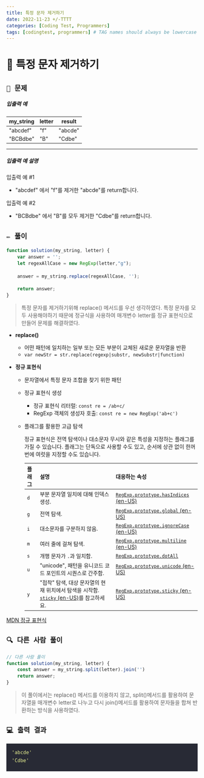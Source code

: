 ```yaml
---
title: 특정 문자 제거하기
date: 2022-11-23 +/-TTTT
categories: [Coding Test, Programmers]
tags: [codingtest, programmers] # TAG names should always be lowercase
---
```


# 🔖 특정 문자 제거하기

## `📌 문제`

##### 입출력 예

| my_string | letter | result  |
| --------- | ------ | ------- |
| "abcdef"  | "f"    | "abcde" |
| "BCBdbe"  | "B"    | "Cdbe"  |

------

##### 입출력 예 설명

입출력 예 #1

- "abcdef" 에서 "f"를 제거한 "abcde"를 return합니다.

입출력 예 #2

- "BCBdbe" 에서 "B"를 모두 제거한 "Cdbe"를 return합니다.



## `✏️ 풀이`

```javascript
function solution(my_string, letter) {
    var answer = '';
    let regexAllCase = new RegExp(letter,"g");
  
    answer = my_string.replace(regexAllCase, '');
    
    return answer;
}
```

> 특정 문자를 제거하기위해 replace() 메서드를 우선 생각하였다. 특정 문자를 모두 사용해야하기 때문에 정규식을 사용하여 매개변수 letter를 정규 표현식으로 만들어 문제를 해결하였다.

- **replace()**

  - 어떤 패턴에 일치하는 일부 또는 모든 부분이 교체된 새로운 문자열을 반환
  - `var newStr = str.replace(regexp|substr, newSubstr|function)`

- **정규 표현식**

  - 문자열에서 특정 문자 조합을 찾기 위한 패턴

  - 정규 표현식 생성

    - 정규 표현식 리터럴: `const re = /ab+c/`
    - RegExp 객체의 생성자 호출: `const re = new RegExp('ab+c')`

  - 플래그를 활용한 고급 탐색

    정규 표현식은 전역 탐색이나 대소문자 무시와 같은 특성을 지정하는 플래그를 가질 수 있습니다. 플래그는 단독으로 사용할 수도 있고, 순서에 상관 없이 한꺼번에 여럿을 지정할 수도 있습니다.

    | 플래그 | 설명                                                         | 대응하는 속성                                                |
    | :----- | :----------------------------------------------------------- | :----------------------------------------------------------- |
    | `d`    | 부분 문자열 일치에 대해 인덱스 생성.                         | [`RegExp.prototype.hasIndices` (en-US)](https://developer.mozilla.org/en-US/docs/Web/JavaScript/Reference/Global_Objects/RegExp/hasIndices) |
    | `g`    | 전역 탐색.                                                   | [`RegExp.prototype.global` (en-US)](https://developer.mozilla.org/en-US/docs/Web/JavaScript/Reference/Global_Objects/RegExp/global) |
    | `i`    | 대소문자를 구분하지 않음.                                    | [`RegExp.prototype.ignoreCase` (en-US)](https://developer.mozilla.org/en-US/docs/Web/JavaScript/Reference/Global_Objects/RegExp/ignoreCase) |
    | `m`    | 여러 줄에 걸쳐 탐색.                                         | [`RegExp.prototype.multiline` (en-US)](https://developer.mozilla.org/en-US/docs/Web/JavaScript/Reference/Global_Objects/RegExp/multiline) |
    | `s`    | 개행 문자가 `.`과 일치함.                                    | [`RegExp.prototype.dotAll`](https://developer.mozilla.org/ko/docs/Web/JavaScript/Reference/Global_Objects/RegExp/dotAll) |
    | `u`    | "unicode", 패턴을 유니코드 코드 포인트의 시퀀스로 간주함.    | [`RegExp.prototype.unicode` (en-US)](https://developer.mozilla.org/en-US/docs/Web/JavaScript/Reference/Global_Objects/RegExp/unicode) |
    | `y`    | "접착" 탐색, 대상 문자열의 현재 위치에서 탐색을 시작함. [`sticky` (en-US)](https://developer.mozilla.org/en-US/docs/Web/JavaScript/Reference/Global_Objects/RegExp/sticky)를 참고하세요. | [`RegExp.prototype.sticky` (en-US)](https://developer.mozilla.org/en-US/docs/Web/JavaScript/Reference/Global_Objects/RegExp/sticky) |



[MDN 정규 표현식](https://developer.mozilla.org/ko/docs/Web/JavaScript/Guide/Regular_Expressions)

## `🔍 다른 사람 풀이`

```javascript
// 다른 사람 풀이
function solution(my_string, letter) {
    const answer = my_string.split(letter).join('')
    return answer;
}
```

> 이 풀이에서는 replace() 메서드를 이용하지 않고, split()메서드를 활용하여 문자열을  매개변수 letter로 나누고 다시 join()메서드를 활용하여 문자들을 합쳐 반환하는 방식을 사용하였다. 



## `💻 출력 결과`

![image-20221123121047222](../../assets/img/postingImg/image-20221123121047222.png)